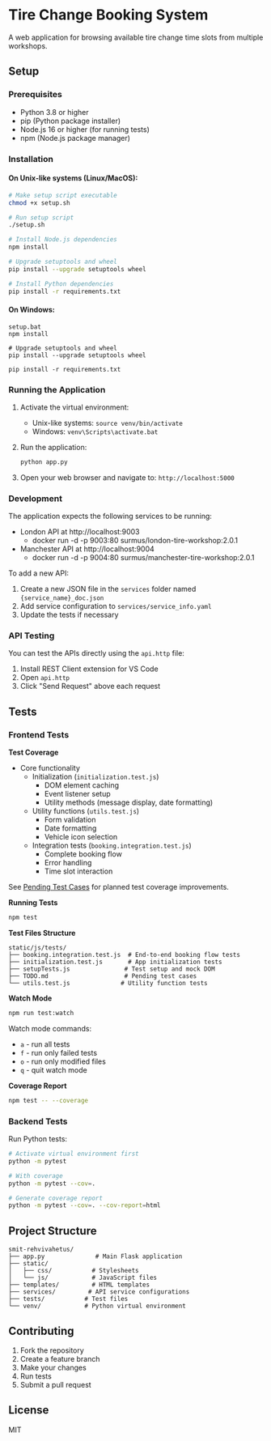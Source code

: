 # Tire Change Booking System

A web application for browsing available tire change time slots from multiple workshops.

## Setup

### Prerequisites
- Python 3.8 or higher
- pip (Python package installer)
- Node.js 16 or higher (for running tests)
- npm (Node.js package manager)

### Installation

#### On Unix-like systems (Linux/MacOS):
```bash
# Make setup script executable
chmod +x setup.sh

# Run setup script
./setup.sh

# Install Node.js dependencies
npm install

# Upgrade setuptools and wheel
pip install --upgrade setuptools wheel

# Install Python dependencies
pip install -r requirements.txt
```

#### On Windows:
```batch
setup.bat
npm install

# Upgrade setuptools and wheel
pip install --upgrade setuptools wheel

pip install -r requirements.txt
```

### Running the Application

1. Activate the virtual environment:
   - Unix-like systems: `source venv/bin/activate`
   - Windows: `venv\Scripts\activate.bat`

2. Run the application:
   ```bash
   python app.py
   ```

3. Open your web browser and navigate to: `http://localhost:5000`

### Development

The application expects the following services to be running:
- London API at http://localhost:9003
  - docker run -d -p 9003:80 surmus/london-tire-workshop:2.0.1
- Manchester API at http://localhost:9004
  - docker run -d -p 9004:80 surmus/manchester-tire-workshop:2.0.1

To add a new API:
1. Create a new JSON file in the `services` folder named `{service_name}_doc.json`
2. Add service configuration to `services/service_info.yaml`
3. Update the tests if necessary

### API Testing
You can test the APIs directly using the `api.http` file:
1. Install REST Client extension for VS Code
2. Open `api.http`
3. Click "Send Request" above each request

## Tests

### Frontend Tests

**Test Coverage**
- Core functionality
  - Initialization (`initialization.test.js`)
    - DOM element caching
    - Event listener setup
    - Utility methods (message display, date formatting)
  - Utility functions (`utils.test.js`)
    - Form validation
    - Date formatting
    - Vehicle icon selection
  - Integration tests (`booking.integration.test.js`)
    - Complete booking flow
    - Error handling
    - Time slot interaction

See [Pending Test Cases](static/js/tests/TODO.md) for planned test coverage improvements.

**Running Tests**
```bash
npm test
```

**Test Files Structure**
```
static/js/tests/
├── booking.integration.test.js  # End-to-end booking flow tests
├── initialization.test.js       # App initialization tests
├── setupTests.js               # Test setup and mock DOM
├── TODO.md                     # Pending test cases
└── utils.test.js              # Utility function tests
```

**Watch Mode**
```bash
npm run test:watch
```

Watch mode commands:
- `a` - run all tests
- `f` - run only failed tests
- `o` - run only modified files
- `q` - quit watch mode

**Coverage Report**
```bash
npm test -- --coverage
```

### Backend Tests

Run Python tests:
```bash
# Activate virtual environment first
python -m pytest

# With coverage
python -m pytest --cov=.

# Generate coverage report
python -m pytest --cov=. --cov-report=html
```

## Project Structure

```
smit-rehvivahetus/
├── app.py              # Main Flask application
├── static/
│   ├── css/           # Stylesheets
│   └── js/            # JavaScript files
├── templates/         # HTML templates
├── services/         # API service configurations
├── tests/           # Test files
└── venv/            # Python virtual environment
```

## Contributing

1. Fork the repository
2. Create a feature branch
3. Make your changes
4. Run tests
5. Submit a pull request

## License

MIT